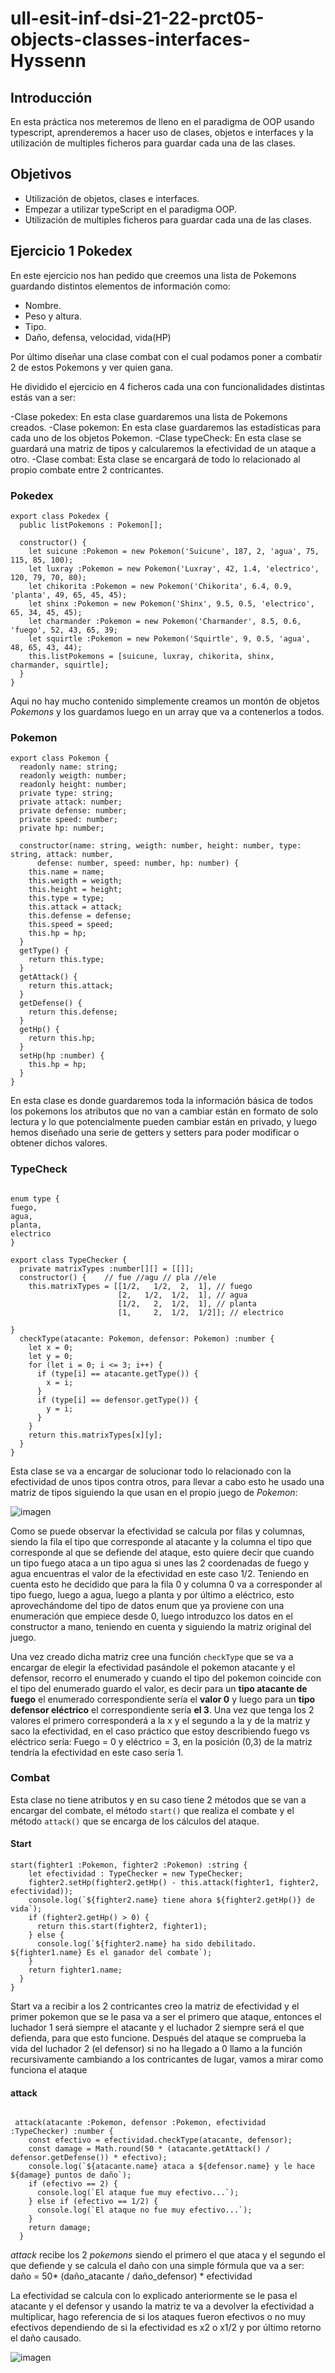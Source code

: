 # ull-esit-inf-dsi-21-22-prct05-objects-classes-interfaces-Hyssenn
## Introducción
En esta práctica nos meteremos de lleno en el paradigma de OOP usando typescript, aprenderemos a hacer uso de clases, objetos e interfaces y la utilización de multiples ficheros para guardar cada una de las clases.
## Objetivos
- Utilización de objetos, clases e interfaces.
- Empezar a utilizar typeScript en el paradigma OOP.
- Utilización de multiples ficheros para guardar cada una de las clases.
## Ejercicio 1 Pokedex

En este ejercicio nos han pedido que creemos una lista de Pokemons guardando distintos elementos de información como:
- Nombre.
- Peso y altura.
- Tipo.
- Daño, defensa, velocidad, vida(HP)

Por último diseñar una clase combat con el cual podamos poner a combatir 2 de estos Pokemons y ver quien gana.

He dividido el ejercicio en 4 ficheros cada una con funcionalidades distintas estás van a ser:

-Clase pokedex: En esta clase guardaremos una lista de Pokemons creados.
-Clase pokemon: En esta clase guardaremos las estadísticas para cada uno de los objetos Pokemon.
-Clase typeCheck: En esta clase se guardará una matriz de tipos y calcularemos la efectividad de un ataque a otro.
-Clase combat: Esta clase se encargará de todo lo relacionado al propio combate entre 2 contricantes.

### Pokedex

```
export class Pokedex {
  public listPokemons : Pokemon[];

  constructor() {
    let suicune :Pokemon = new Pokemon('Suicune', 187, 2, 'agua', 75, 115, 85, 100);
    let luxray :Pokemon = new Pokemon('Luxray', 42, 1.4, 'electrico', 120, 79, 70, 80);
    let chikorita :Pokemon = new Pokemon('Chikorita', 6.4, 0.9, 'planta', 49, 65, 45, 45);
    let shinx :Pokemon = new Pokemon('Shinx', 9.5, 0.5, 'electrico', 65, 34, 45, 45);
    let charmander :Pokemon = new Pokemon('Charmander', 8.5, 0.6, 'fuego', 52, 43, 65, 39;
    let squirtle :Pokemon = new Pokemon('Squirtle', 9, 0.5, 'agua', 48, 65, 43, 44);
    this.listPokemons = [suicune, luxray, chikorita, shinx, charmander, squirtle];
  }
}
```

Aqui no hay mucho contenido simplemente creamos un montón de objetos _Pokemons_ y los guardamos luego en un array que va a contenerlos a todos.

### Pokemon

```
export class Pokemon {
  readonly name: string;
  readonly weigth: number;
  readonly height: number;
  private type: string;
  private attack: number;
  private defense: number;
  private speed: number;
  private hp: number;

  constructor(name: string, weigth: number, height: number, type: string, attack: number,
      defense: number, speed: number, hp: number) {
    this.name = name;
    this.weigth = weigth;
    this.height = height;
    this.type = type;
    this.attack = attack;
    this.defense = defense;
    this.speed = speed;
    this.hp = hp;
  }
  getType() {
    return this.type;
  }
  getAttack() {
    return this.attack;
  }
  getDefense() {
    return this.defense;
  }
  getHp() {
    return this.hp;
  }
  setHp(hp :number) {
    this.hp = hp;
  }
}
```

En esta clase es donde guardaremos toda la información básica de todos los pokemons los atributos que no van a cambiar están en formato de solo lectura y lo que potencialmente pueden cambiar están en privado, y luego hemos diseñado una serie de getters y setters para poder modificar o obtener dichos valores.

### TypeCheck

```

enum type {
fuego,
agua,
planta,
electrico
}

export class TypeChecker {
  private matrixTypes :number[][] = [[]];
  constructor() {    // fue //agu // pla //ele
    this.matrixTypes = [[1/2,   1/2,  2,  1], // fuego
                        [2,   1/2,  1/2,  1], // agua
                        [1/2,   2,  1/2,  1], // planta
                        [1,     2,  1/2,  1/2]]; // electrico

}
  checkType(atacante: Pokemon, defensor: Pokemon) :number {
    let x = 0;
    let y = 0;
    for (let i = 0; i <= 3; i++) {
      if (type[i] == atacante.getType()) {
        x = i;
      }
      if (type[i] == defensor.getType()) {
        y = i;
      }
    }
    return this.matrixTypes[x][y];
  }
}
```

Esta clase se va a encargar de solucionar todo lo relacionado con la efectividad de unos tipos contra otros, para llevar a cabo esto he usado una matriz de tipos siguiendo la que usan en el propio juego de _Pokemon_:

![imagen](https://user-images.githubusercontent.com/79215998/159191090-d21ee2d9-03d2-4459-876c-fa6a1416f245.png)



Como se puede observar la efectividad se calcula por filas y columnas, siendo la fila el tipo que corresponde al atacante y la columna el tipo que corresponde al que se defiende del ataque, esto quiere decir que cuando un tipo fuego ataca a un tipo agua si unes las 2 coordenadas de fuego y agua encuentras el valor de la efectividad en este caso 1/2. 
Teniendo en cuenta esto he decidido que para la fila 0 y columna 0 va a corresponder al tipo fuego, luego a agua, luego a planta y por último a eléctrico, esto aprovechándome del tipo de datos enum que ya proviene con una enumeración que empiece desde 0, luego introduzco los datos en el constructor a mano, teniendo en cuenta y siguiendo la matriz original del juego.

Una vez creado dicha matriz cree una función `checkType` que se va a encargar de elegir la efectividad pasándole el pokemon atacante y el defensor, recorro el enumerado y cuando el tipo del pokemon coincide con el tipo del enumerado guardo el valor, es decir para un **tipo atacante de fuego** el enumerado correspondiente sería el **valor 0** y luego para un **tipo defensor eléctrico** el correspondiente sería **el 3**. Una vez que tenga los 2 valores el primero corresponderá a la x y el segundo a la y de la matriz y saco la efectividad, en el caso práctico que estoy describiendo fuego vs eléctrico sería: Fuego = 0 y eléctrico = 3, en la posición (0,3) de la matriz tendría la efectividad en este caso sería 1.

### Combat

Esta clase no tiene atributos y en su caso tiene 2 métodos que se van a encargar del combate, el método `start()` que realiza el combate y el método `attack()` que se encarga de los cálculos del ataque.

#### Start

```
start(fighter1 :Pokemon, fighter2 :Pokemon) :string {
    let efectividad : TypeChecker = new TypeChecker;
    fighter2.setHp(fighter2.getHp() - this.attack(fighter1, fighter2, efectividad));
    console.log(`${fighter2.name} tiene ahora ${fighter2.getHp()} de vida`);
    if (fighter2.getHp() > 0) {
      return this.start(fighter2, fighter1);
    } else {
      console.log(`${fighter2.name} ha sido debilitado. ${fighter1.name} Es el ganador del combate`);
    }
    return fighter1.name;
  }
}
```

Start va a recibir a los 2 contricantes creo la matriz de efectividad y el primer pokemon que se le pasa va a ser el primero que ataque, entonces el luchador 1 será siempre el atacante y el luchador 2 siempre será el que defienda, para que esto funcione. Después del ataque se comprueba la vida del luchador 2 (el defensor) si no ha llegado a 0 llamo a la función recursivamente cambiando a los contricantes de lugar, vamos a mirar como funciona el ataque

#### attack

```

 attack(atacante :Pokemon, defensor :Pokemon, efectividad :TypeChecker) :number {
    const efectivo = efectividad.checkType(atacante, defensor);
    const damage = Math.round(50 * (atacante.getAttack() / defensor.getDefense()) * efectivo);
    console.log(`${atacante.name} ataca a ${defensor.name} y le hace ${damage} puntos de daño`);
    if (efectivo == 2) {
      console.log(`El ataque fue muy efectivo...`);
    } else if (efectivo == 1/2) {
      console.log(`El ataque no fue muy efectivo...`);
    }
    return damage;
  }

```

*attack* recibe los 2 _pokemons_ siendo el primero el que ataca y el segundo el que defiende y se calcula el daño con una simple fórmula que va a ser:
daño = 50* (daño_atacante / daño_defensor) * efectividad

La efectividad se calcula con lo explicado anteriormente se le pasa el atacante y el defensor y usando la matriz te va a devolver la efectividad a multiplicar, hago referencia de si los ataques fueron efectivos o no muy efectivos dependiendo de si la efectividad es x2 o x1/2 y por último retorno el daño causado.
	
![imagen](https://user-images.githubusercontent.com/79215998/159191099-a9478372-3050-410d-ba27-ab810de86b43.png)
